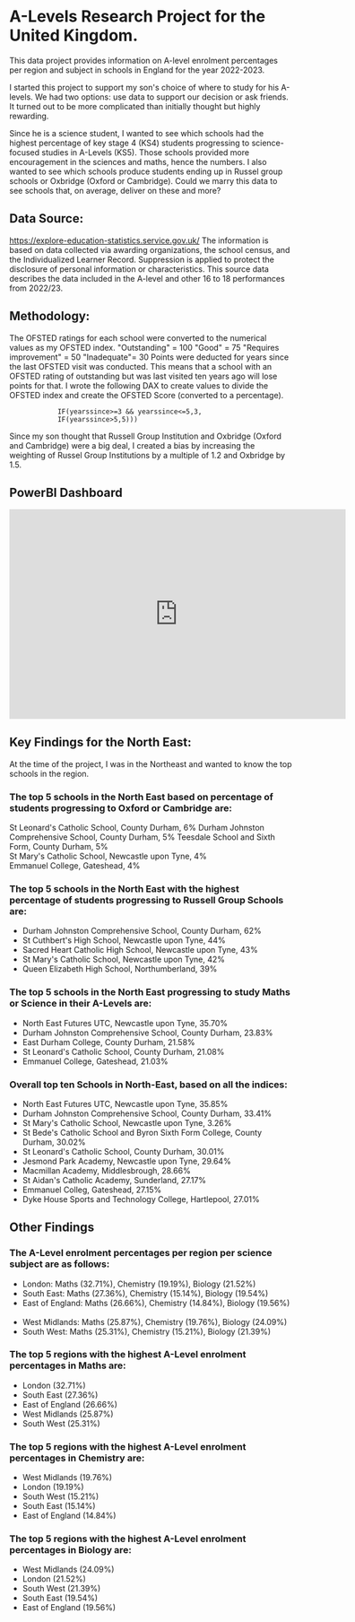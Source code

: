 # A-Levels Research Project for the United Kingdom.

This data project provides information on A-level enrolment percentages per region and subject in schools in England for the year 2022-2023.

I started this project to support my son's choice of where to study for his A-levels. We had two options: use data to support our decision or ask friends. It turned out to be more complicated than initially thought but highly rewarding. 

Since he is a science student, I wanted to see which schools had the highest percentage of key stage 4 (KS4) students progressing to science-focused studies in A-Levels (KS5). Those schools provided more encouragement in the sciences and maths, hence the numbers. I also wanted to see which schools produce students ending up in Russel group schools or Oxbridge (Oxford or Cambridge). Could we marry this data to see schools that, on average, deliver on these and more? 


## Data Source: 
https://explore-education-statistics.service.gov.uk/ 
The information is based on data collected via awarding organizations, the school census, and the Individualized Learner Record.
Suppression is applied to protect the disclosure of personal information or characteristics.
This source data describes the data included in the A-level and other 16 to 18 performances from 2022/23.


## Methodology:
The OFSTED ratings for each school were converted to the numerical values as my OFSTED index.
"Outstanding" = 100
"Good" = 75
"Requires improvement" = 50
"Inadequate"= 30
Points were deducted for years since the last OFSTED visit was conducted. This means that a school with an OFSTED rating of outstanding but was last visited ten years ago will lose points for that. I wrote the following DAX to create values to divide the OFSTED index and create the OFSTED Score (converted to a percentage).
```	IF(yearssince >= 1 && yearssince <=2,1,
            IF(yearssince>=3 && yearssince<=5,3,
            IF(yearssince>5,5)))
```
Since my son thought that Russell Group Institution and Oxbridge (Oxford and Cambridge) were a big deal, I created a bias by increasing the weighting of Russel Group Institutions by a multiple of 1.2 and Oxbridge by 1.5. 


## PowerBI Dashboard
<iframe title="A_Levels_Project_2024" width="600" height="373.5" src="https://app.powerbi.com/view?r=eyJrIjoiY2I0ZTYyOTUtY2NmYi00ZDE2LThiMDktY2E5OTRhMjg1MDBkIiwidCI6IjliNGE1Yjc1LTE5N2ItNGNkMS1hNTQwLTg5YWRjMTQxYWYxMCJ9" frameborder="0" allowFullScreen="true"></iframe>

## Key Findings for the North East:
At the time of the project, I was in the Northeast and wanted to know the top schools in the region. 


### The top 5 schools in the North East based on percentage of students progressing to Oxford or Cambridge are: 
St Leonard's Catholic School, County Durham, 6%
Durham Johnston Comprehensive School, County Durham, 5% 
Teesdale School and Sixth Form, County Durham, 5%	 
St Mary's Catholic School, Newcastle upon Tyne, 4%	 
Emmanuel College, Gateshead, 4%	 

  
### The top 5 schools in the North East with the highest percentage of students progressing to Russell Group Schools are:
* Durham Johnston Comprehensive School, County Durham, 62%	 
* St Cuthbert's High School, Newcastle upon Tyne, 44%	 
* Sacred Heart Catholic High School, Newcastle upon Tyne, 43%	 
* St Mary's Catholic School, Newcastle upon Tyne, 42%	 
* Queen Elizabeth High School, Northumberland, 39%	 


### The top 5 schools in the North East progressing to study Maths or Science in their A-Levels are:
* North East Futures UTC, Newcastle upon Tyne, 35.70%	 
* Durham Johnston Comprehensive School, County Durham, 23.83%	 
* East Durham College, County Durham, 21.58% 
* St Leonard's Catholic School, County Durham, 21.08%	 
* Emmanuel College, Gateshead, 21.03%	

     
### Overall top ten Schools in North-East, based on all the indices:
* North East Futures UTC, Newcastle upon Tyne, 35.85%	 
* Durham Johnston Comprehensive School, County Durham, 33.41%	 
* St Mary's Catholic School, Newcastle upon Tyne, 3.26%	 
* St Bede's Catholic School and Byron Sixth Form College, County Durham,  30.02%	 
* St Leonard's Catholic School, County Durham, 30.01%	 
* Jesmond Park Academy, Newcastle upon Tyne, 29.64%	 
* Macmillan Academy, Middlesbrough, 28.66%	 
* St Aidan's Catholic Academy, Sunderland, 27.17%	 
* Emmanuel Colleg, Gateshead, 27.15%	 
* Dyke House Sports and Technology College, Hartlepool, 27.01%	 

  
## Other Findings

### The A-Level enrolment percentages per region per science subject are as follows: ​
* London: Maths (32.71%), Chemistry (19.19%), Biology (21.52%) ​
* South East: Maths (27.36%), Chemistry (15.14%), Biology (19.54%) ​
* East of England: Maths (26.66%), Chemistry (14.84%), Biology (19.56%) ​
* West Midlands: Maths (25.87%), Chemistry (19.76%), Biology (24.09%) ​
* South West: Maths (25.31%), Chemistry (15.21%), Biology (21.39%)​


### The top 5 regions with the highest A-Level enrolment percentages in Maths are:
* London (32.71%)
* South East (27.36%) ​
* East of England (26.66%) ​
* West Midlands (25.87%) ​
* South West (25.31%) ​


### The top 5 regions with the highest A-Level enrolment percentages in Chemistry are:
* West Midlands (19.76%) ​
* London (19.19%)
* South West (15.21%) ​
* South East (15.14%) ​
* East of England (14.84%) ​


### The top 5 regions with the highest A-Level enrolment percentages in Biology are:
* West Midlands (24.09%) ​
* London (21.52%)
* South West (21.39%) ​
* South East (19.54%) ​
* East of England (19.56%) ​
